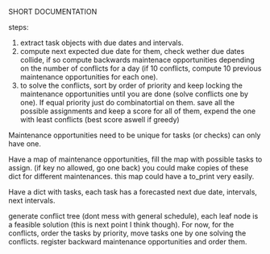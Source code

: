 SHORT DOCUMENTATION

steps:
1) extract task objects with due dates and intervals.
2) compute next expected due date for them, check wether due dates collide, if so compute backwards maintenace opportunities depending on the number of conflicts for a day (if 10 conflicts, compute 10 previous maintenance opportunities for each one).
3) to solve the conflicts, sort by order of priority and keep locking the maintenance opportunities until you are done (solve conflicts one by one). If equal priority just do combinatortial on them. save all the possible assignments and keep a score for all of them, expend the one with least conflicts (best score aswell if greedy)

Maintenance opportunities need to be unique for tasks (or checks) can only have one.

Have a map of maintenance opportunities, fill the map with possible
tasks to assign. (if key no allowed, go one back) you could make copies of these dict for different maintenances. this map could have a to_print very easily.

Have a dict with tasks, each task has a forecasted next due date, intervals, next intervals.

generate conflict tree (dont mess with general schedule), each leaf node is a feasible solution (this is next point I think though). For now, for the conflicts, order the tasks by priority, move tasks one by one solving the conflicts. register backward maintenance opportunities and order them.
